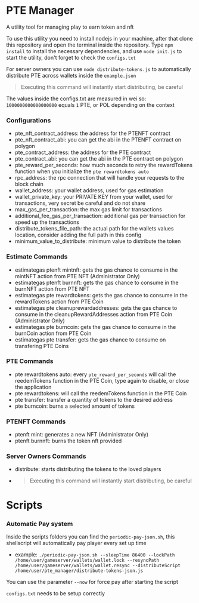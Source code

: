 # PTE Manager
A utility tool for managing play to earn token and nft

To use this utility you need to install nodejs in your machine, after that clone this repository and open the terminal inside the repository.
Type ``npm install`` to install the necessary dependencies, and use ``node init.js`` to start the utility, don't forget to check the ``configs.txt``

For server owners you can use ``node distribute-tokens.js`` to automatically distribute PTE across wallets inside the ``example.json``
> Executing this command will instantly start distributing, be careful

The values inside the configs.txt are measured in wei so: ``1000000000000000000`` equals ``1`` PTE, or POL depending on the context

### Configurations
- pte_nft_contract_address: the address for the PTENFT contract
- pte_nft_contract_abi: you can get the abi in the PTENFT contract on polygon
- pte_contract_address: the address for the PTE contract
- pte_contract_abi: you can get the abi in the PTE contract on polygon
- pte_reward_per_seconds: how much seconds to retry the rewardTokens function when you initialize the ``pte rewardtokens auto``
- rpc_address: the rpc connection that will handle your requests to the block chain
- wallet_address: your wallet address, used for gas estimation
- wallet_private_key: your PRIVATE KEY from your wallet, used for transactions, very secret be careful and do not share
- max_gas_per_transaction: the max gas limit for transactions
- additional_fee_gas_per_transaction: additional gas per transaction for speed up the transactions
- distribute_tokens_file_path: the actual path for the wallets values location, consider adding the full path in this config
- minimum_value_to_distribute: minimum value to distribute the token

### Estimate Commands
- estimategas ptenft mintnft: gets the gas chance to consume in the mintNFT action from PTE NFT (Administrator Only)
- estimategas ptenft burnnft: gets the gas chance to consume in the burnNFT action from PTE NFT
- estimategas pte rewardtokens: gets the gas chance to consume in the rewardTokens action from PTE Coin
- estimategas pte cleanuprewardaddresses: gets the gas chance to consume in the cleanupRewardAddresses action from PTE Coin (Administrator Only)
- estimategas pte burncoin: gets the gas chance to consume in the burnCoin action from PTE Coin
- estimategas pte transfer: gets the gas chance to consume on transfering PTE Coins

### PTE Commands
- pte rewardtokens auto: every ``pte_reward_per_seconds`` will call the reedemTokens function in the PTE Coin, type again to disable, or close the application
- pte rewardtokens: will call the reedemTokens function in the PTE Coin
- pte transfer: transfer a quantity of tokens to the desired address
- pte burncoin: burns a selected amount of tokens

### PTENFT Commands
- ptenft mint: generates a new NFT (Administrator Only)
- ptenft burnnft: burns the token nft provided

### Server Owners Commands
- distribute: starts distributing the tokens to the loved players
- > Executing this command will instantly start distributing, be careful

# Scripts

### Automatic Pay system
Inside the scripts folders you can find the ``periodic-pay-json.sh``, this shellscript will automatically pay player every set up time
- example: ``./periodic-pay-json.sh --sleepTime 86400 --lockPath /home/user/gameserver/wallets/wallet.lock --resyncPath /home/user/gameserver/wallets/wallet.resync --distributeScript /home/user/pte_manager/distribute-tokens-json.js``

You can use the parameter ``--now`` for force pay after starting the script

``configs.txt`` needs to be setup correctly